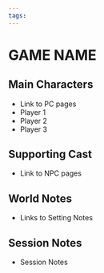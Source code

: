 ```yaml
---
tags:
---
```


# GAME NAME
## Main Characters
- Link to PC pages
- Player 1
- Player 2
- Player 3
## Supporting Cast
- Link to NPC pages

## World Notes
- Links to Setting Notes

## Session Notes
- Session Notes